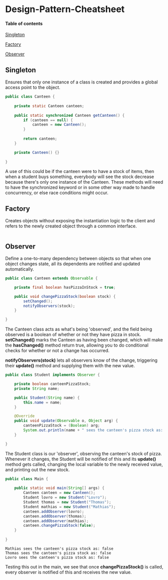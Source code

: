 # Design-Pattern-Cheatsheet

#### Table of contents
[Singleton](#singleton)

[Factory](#factory)

[Observer](#observer)

## Singleton
Ensures that only one instance of a class is created and provides a global access point to the object.

```java
public class Canteen {
    
    private static Canteen canteen;
    
    public static synchronized Canteen getCanteen() {
        if (canteen == null) {
            canteen = new Canteen();
        }
        
        return canteen;
    }

    private Canteen() {}
    
}
```

A use of this could be if the canteen were to have a stock of items, then when a student buys something, everybody will see the stock decrease because there's only one instance of the Canteen. These methods will need to have the synchronized keyword or in some other way made to handle concurrency, or else race conditions might occur. 

## Factory
Creates objects without exposing the instantiation logic to the client and refers to the newly created object through a common interface.

```java

```

## Observer
Define a one-to-many dependency between objects so that when one object changes state, all its dependents are notified and updated automatically.

```java
public class Canteen extends Observable {

    private final boolean hasPizzaInStock = true;

    public void changePizzaStock(boolean stock) {
        setChanged();
        notifyObservers(stock);
    }

}
```

The Canteen class acts as what's being 'observed', and the field being observed is a boolean of whether or not they have pizza in stock. **setChanged()** marks the Canteen as having been changed, which will make the **hasChanged()** method return true, allowing you to do conditional checks for whether or not a change has occurred. 

**notifyObservers(stock)** lets all observers know of the change, triggering their **update()** method and supplying them with the new value.

```java
public class Student implements Observer {

    private boolean canteenPizzaStock;
    private String name;

    public Student(String name) {
        this.name = name;
    }

    @Override
    public void update(Observable o, Object arg) {
        canteenPizzaStock = (Boolean) arg;
        System.out.println(name + " sees the canteen's pizza stock as: " + canteenPizzaStock);
    }

}
```

The Student class is our 'observer', observing the canteen's stock of pizza. Whenever it changes, the Student will be notified of this and its **update()** method gets called, changing the local variable to the newly received value, and printing out the new stock. 

```java
public class Main {
    
    public static void main(String[] args) {
        Canteen canteen = new Canteen();
        Student lovro = new Student("Lovro");
        Student thomas = new Student("Thomas");
        Student mathias = new Student("Mathias");
        canteen.addObserver(lovro);
        canteen.addObserver(thomas);
        canteen.addObserver(mathias);
        canteen.changePizzaStock(false);
    }
    
}
```
```
Mathias sees the canteen's pizza stock as: false
Thomas sees the canteen's pizza stock as: false
Lovro sees the canteen's pizza stock as: false
```

Testing this out in the main, we see that once **changePizzaStock()** is called, every observer is notified of this and receives the new value.
